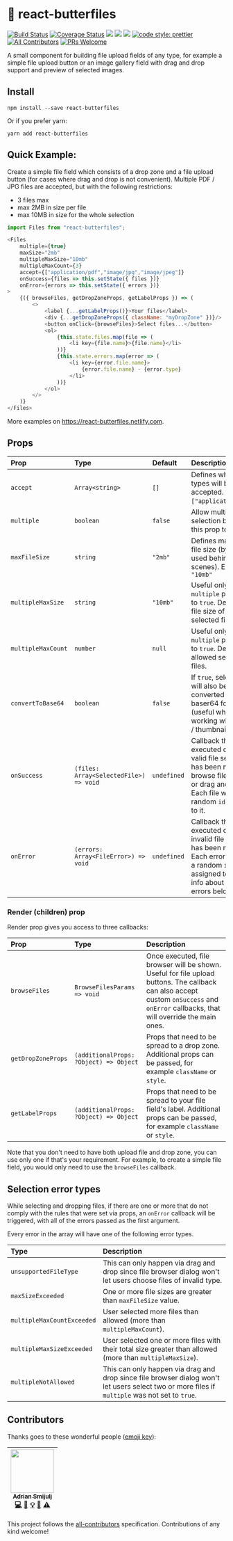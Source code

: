 # 🦋 react-butterfiles
[![Build Status](https://travis-ci.org/doitadrian/react-butterfiles.svg?branch=master)](https://travis-ci.org/doitadrian/react-butterfiles)
[![Coverage Status](https://coveralls.io/repos/github/doitadrian/react-butterfiles/badge.svg?branch=master)](https://coveralls.io/github/doitadrian/react-butterfiles?branch=master)
[![](https://img.shields.io/npm/dw/react-butterfiles.svg)](https://www.npmjs.com/package/react-butterfiles) 
[![](https://img.shields.io/npm/v/react-butterfiles.svg)](https://www.npmjs.com/package/react-butterfiles)
![](https://img.shields.io/npm/types/react-butterfiles.svg)
[![code style: prettier](https://img.shields.io/badge/code_style-prettier-ff69b4.svg?style=flat-square)](https://github.com/prettier/prettier)
[![All Contributors](https://img.shields.io/badge/all_contributors-1-orange.svg?style=flat-square)](#contributors)
[![PRs Welcome](https://img.shields.io/badge/PRs-welcome-brightgreen.svg?style=flat-square)](http://makeapullrequest.com)
  
A small component for building file upload fields of any type, for example a simple file upload button or 
an image gallery field with drag and drop support and preview of selected images. 

## Install
```
npm install --save react-butterfiles
```

Or if you prefer yarn: 
```
yarn add react-butterfiles
```

## Quick Example:
Create a simple file field which consists of a drop zone and a file upload button (for cases where drag 
and drop is not convenient). Multiple PDF / JPG files are accepted, but with the following restrictions:
 - 3 files max
 - max 2MB in size per file
 - max 10MB in size for the whole selection 

```javascript
import Files from "react-butterfiles";
```

```javascript
<Files
    multiple={true} 
    maxSize="2mb"
    multipleMaxSize="10mb"
    multipleMaxCount={3}
    accept={["application/pdf","image/jpg","image/jpeg"]}
    onSuccess={files => this.setState({ files })}
    onError={errors => this.setState({ errors })}
>
    {({ browseFiles, getDropZoneProps, getLabelProps }) => (
        <>
            <label {...getLabelProps()}>Your files</label>
            <div {...getDropZoneProps({ className: "myDropZone" })}/>
            <button onClick={browseFiles}>Select files...</button>
            <ol>
                {this.state.files.map(file => (
                    <li key={file.name}>{file.name}</li>
                ))}
                {this.state.errors.map(error => (
                    <li key={error.file.name}>
                        {error.file.name} - {error.type}
                    </li>
                ))}
            </ol>
        </>
    )}
</Files>
```

More examples on https://react-butterfiles.netlify.com.

## Props

| Prop                | Type                                    | Default   | Description                                                                                                           |
| :------------------ | :-------------------------------------- | :-------- | :-------------------------------------------------------------------------------------------------------------------- |
| `accept`              | `Array<string>`                                   | `[]`        | Defines which file types will be accepted. Example: `["application/pdf"]`.                                            |
| `multiple`            | `boolean`                                 | `false`     | Allow multiple file selection by setting this prop to `true.                                                          |
| `maxFileSize`         | `string`                                  | `"2mb"`     | Defines maximum file size (bytes lib used behind the scenes). Example: `"10mb"`                                       |
| `multipleMaxSize`     | `string`                                  | `"10mb"`    | Useful only if `multiple` prop is set to `true`. Defines max. file size of all selected files.                      |
| `multipleMaxCount`    | `number`                                  | `null`    | Useful only if `multiple` prop is set to `true`. Defines max. allowed selected files.                    |
| `convertToBase64`     | `boolean`                                 | `false`     | If `true`, selected files will also be converted to baser64 format (useful when working with images / thumbnails).    |
| `onSuccess`           | `(files: Array<SelectedFile>) => void` | `undefined` | Callback that will get executed once a valid file selection has been made (via browse files dialog or drag and drop). Each file will have a random `id` assigned to it. |
| `onError`             | `(errors: Array<FileError>) => void`      | `undefined` | Callback that will get executed once an invalid file selection has been made. Each error will have a random `id` assigned to it. More info about possible errors below.  |

### Render (children) prop

Render prop gives you access to three callbacks:

| Prop                | Type                                    |  Description                      |
| :------------------ | :-------------------------------------- | :----------------------------------
| `browseFiles`       | `BrowseFilesParams => void`             | Once executed, file browser will be shown. Useful for file upload buttons. The callback can also accept custom `onSuccess` and `onError` callbacks, that will override the main ones. |
| `getDropZoneProps`  | `(additionalProps: ?Object) => Object`  | Props that need to be spread to a drop zone. Additional props can be passed, for example `className` or `style`. |
| `getLabelProps`  | `(additionalProps: ?Object) => Object`  | Props that need to be spread to your file field's label. Additional props can be passed, for example `className` or `style`. |

Note that you don't need to have both upload file and drop zone, you can use only one if that's your requirement. 
For example, to create a simple file field, you would only need to use the `browseFiles` callback.

## Selection error types
While selecting and dropping files, if there are one or more that do not comply with the rules that were set via props, an `onError` callback will be triggered, with all of the errors passed as the first argument.

Every error in the array will have one of the following error types.

| Type                | Description
| :------------------ | :-------------------
| `unsupportedFileType`              | This can only happen via drag and drop since file browser dialog won't let users choose files of invalid type.
| `maxSizeExceeded`            | One or more file sizes are greater than `maxFileSize` value.
| `multipleMaxCountExceeded`            | User selected more files than allowed (more than `multipleMaxCount`).
| `multipleMaxSizeExceeded` | User selected one or more files with their total size greater than allowed (more than `multipleMaxSize`).
| `multipleNotAllowed`         | This can only happen via drag and drop since file browser dialog won't let users select two or more files if `multiple` was not set to `true`.

## Contributors

Thanks goes to these wonderful people ([emoji key](https://github.com/kentcdodds/all-contributors#emoji-key)):

<!-- ALL-CONTRIBUTORS-LIST:START - Do not remove or modify this section -->
<!-- prettier-ignore -->
| [<img src="https://avatars0.githubusercontent.com/u/5121148?v=4" width="100px;"/><br /><sub><b>Adrian Smijulj</b></sub>](https://github.com/doitadrian)<br />[💻](https://github.com/doitadrian/react-butterfiles/commits?author=doitadrian "Code") [📖](https://github.com/doitadrian/react-butterfiles/commits?author=doitadrian "Documentation") [💡](#example-doitadrian "Examples") [👀](#review-doitadrian "Reviewed Pull Requests") [⚠️](https://github.com/doitadrian/react-butterfiles/commits?author=doitadrian "Tests") |
| :---: |
<!-- ALL-CONTRIBUTORS-LIST:END -->

This project follows the [all-contributors](https://github.com/kentcdodds/all-contributors) specification. Contributions of any kind welcome!
